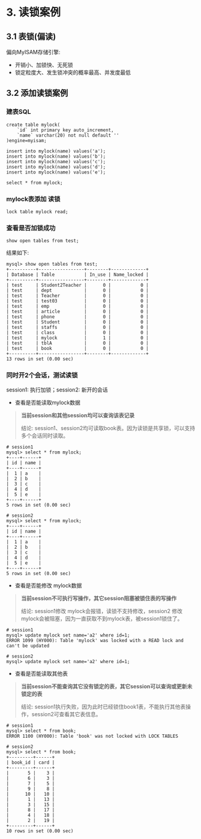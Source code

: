 # 3. 读锁案例

## 3.1 表锁(偏读)

偏向MyISAM存储引擎:
* 开销小、加锁快、无死锁
* 锁定粒度大、发生锁冲突的概率最高、并发度最低



## 3.2 添加读锁案例

### 建表SQL
```mysql
create table mylock(
    `id` int primary key auto_increment,
    `name` varchar(20) not null default ''
)engine=myisam;

insert into mylock(name) values('a');
insert into mylock(name) values('b');
insert into mylock(name) values('c');
insert into mylock(name) values('d');
insert into mylock(name) values('e');

select * from mylock;
```

### mylock表添加 读锁

```mysql
lock table mylock read;
```

### 查看是否加锁成功
```mysql
show open tables from test;
```
结果如下:

```mysql
mysql> show open tables from test;
+----------+-----------------+--------+-------------+
| Database | Table           | In_use | Name_locked |
+----------+-----------------+--------+-------------+
| test     | Student2Teacher |      0 |           0 |
| test     | dept            |      0 |           0 |
| test     | Teacher         |      0 |           0 |
| test     | test03          |      0 |           0 |
| test     | emp             |      0 |           0 |
| test     | article         |      0 |           0 |
| test     | phone           |      0 |           0 |
| test     | Student         |      0 |           0 |
| test     | staffs          |      0 |           0 |
| test     | class           |      0 |           0 |
| test     | mylock          |      1 |           0 |
| test     | tblA            |      0 |           0 |
| test     | book            |      0 |           0 |
+----------+-----------------+--------+-------------+
13 rows in set (0.00 sec)
```

### 同时开2个会话，测试读锁

session1: 执行加锁；session2: 新开的会话

* 查看是否能读取mylock数据
> **当前session和其他session均可以查询该表记录**
>
> 结论: session1、session2均可读取book表。因为读锁是共享锁，可以支持多个会话同时读取。

```mysql
# session1
mysql> select * from mylock;
+----+------+
| id | name |
+----+------+
|  1 | a    |
|  2 | b    |
|  3 | c    |
|  4 | d    |
|  5 | e    |
+----+------+
5 rows in set (0.00 sec)
```

```mysql
# session2
mysql> select * from mylock;
+----+------+
| id | name |
+----+------+
|  1 | a    |
|  2 | b    |
|  3 | c    |
|  4 | d    |
|  5 | e    |
+----+------+
5 rows in set (0.00 sec)
```

* 查看是否能修改 mylock数据

> **当前session不可执行写操作，其它session阻塞被锁住表的写操作**
> 
> 结论: session1修改 mylock会报错，读锁不支持修改，session2 修改mylock会被阻塞，因为一直获取不到mylock表，被session1锁住了。

```mysql
# session1
mysql> update mylock set name='a2' where id=1;
ERROR 1099 (HY000): Table 'mylock' was locked with a READ lock and can't be updated
```

```mysql
# session2
mysql> update mylock set name='a2' where id=1;
```

* 查看是否能读取其他表
>**当前session不能查询其它没有锁定的表，其它session可以查询或更新未锁定的表**
> 
> 结论: session1执行失败，因为此时已经锁住book1表，不能执行其他表操作，session2可查看其它表信息。
```mysql
# session1
mysql> select * from book;
ERROR 1100 (HY000): Table 'book' was not locked with LOCK TABLES
```

```mysql
# session2
mysql> select * from book;
+---------+------+
| book_id | card |
+---------+------+
|       5 |    3 |
|       6 |    3 |
|       7 |    5 |
|       9 |    8 |
|      10 |   10 |
|       1 |   13 |
|       3 |   15 |
|       8 |   17 |
|       4 |   18 |
|       2 |   19 |
+---------+------+
10 rows in set (0.00 sec)
```
